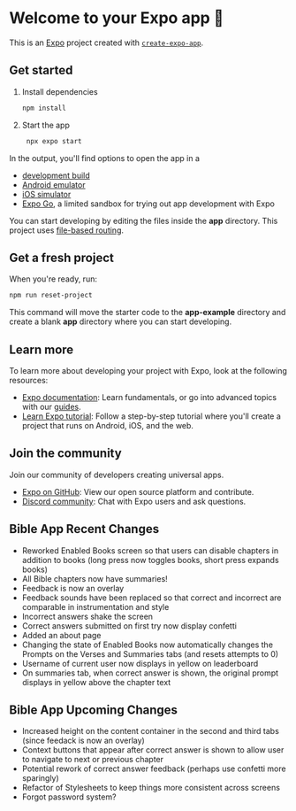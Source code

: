 # Welcome to your Expo app 👋

This is an [Expo](https://expo.dev) project created with [`create-expo-app`](https://www.npmjs.com/package/create-expo-app).

## Get started

1. Install dependencies

   ```bash
   npm install
   ```

2. Start the app

   ```bash
    npx expo start
   ```

In the output, you'll find options to open the app in a

- [development build](https://docs.expo.dev/develop/development-builds/introduction/)
- [Android emulator](https://docs.expo.dev/workflow/android-studio-emulator/)
- [iOS simulator](https://docs.expo.dev/workflow/ios-simulator/)
- [Expo Go](https://expo.dev/go), a limited sandbox for trying out app development with Expo

You can start developing by editing the files inside the **app** directory. This project uses [file-based routing](https://docs.expo.dev/router/introduction).

## Get a fresh project

When you're ready, run:

```bash
npm run reset-project
```

This command will move the starter code to the **app-example** directory and create a blank **app** directory where you can start developing.

## Learn more

To learn more about developing your project with Expo, look at the following resources:

- [Expo documentation](https://docs.expo.dev/): Learn fundamentals, or go into advanced topics with our [guides](https://docs.expo.dev/guides).
- [Learn Expo tutorial](https://docs.expo.dev/tutorial/introduction/): Follow a step-by-step tutorial where you'll create a project that runs on Android, iOS, and the web.

## Join the community

Join our community of developers creating universal apps.

- [Expo on GitHub](https://github.com/expo/expo): View our open source platform and contribute.
- [Discord community](https://chat.expo.dev): Chat with Expo users and ask questions.

## Bible App Recent Changes
- Reworked Enabled Books screen so that users can disable chapters in addition to books (long press now toggles books, short press expands books)
- All Bible chapters now have summaries!
- Feedback is now an overlay
- Feedback sounds have been replaced so that correct and incorrect are comparable in instrumentation and style
- Incorrect answers shake the screen
- Correct answers submitted on first try now display confetti
- Added an about page
- Changing the state of Enabled Books now automatically changes the Prompts on the Verses and Summaries tabs (and resets attempts to 0)
- Username of current user now displays in yellow on leaderboard
- On summaries tab, when correct answer is shown, the original prompt displays in yellow above the chapter text

## Bible App Upcoming Changes
- Increased height on the content container in the second and third tabs (since feedack is now an overlay)
- Context buttons that appear after correct answer is shown to allow user to navigate to next or previous chapter
- Potential rework of correct answer feedback (perhaps use confetti more sparingly)
- Refactor of Stylesheets to keep things more consistent across screens
- Forgot password system?
